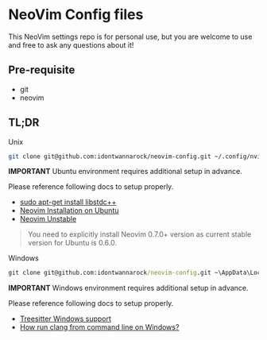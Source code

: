 # NeoVim Config files

This NeoVim settings repo is for personal use, but you are welcome to use and free to ask any questions about it!

## Pre-requisite

- git
- neovim

## TL;DR

Unix

```bash
git clone git@github.com:idontwannarock/neovim-config.git ~/.config/nvim
```

**IMPORTANT** Ubuntu environment requires additional setup in advance.

Please reference following docs to setup properly.

- [sudo apt-get install libstdc++](https://askubuntu.com/a/726789)
- [Neovim Installation on Ubuntu](https://github.com/neovim/neovim/wiki/Installing-Neovim#ubuntu)
- [Neovim Unstable](https://launchpad.net/~neovim-ppa/+archive/ubuntu/unstable)

> You need to explicitly install Neovim 0.7.0+ version as current stable version for Ubuntu is 0.6.0.

Windows

```bat
git clone git@github.com:idontwannarock/neovim-config.git ~\AppData\Local\nvim
```

**IMPORTANT** Windows environment requires additional setup in advance.

Please reference following docs to setup properly.

- [Treesitter Windows support](https://github.com/nvim-treesitter/nvim-treesitter/wiki/Windows-support)
- [How run clang from command line on Windows?](https://stackoverflow.com/a/42540457/7605040)

